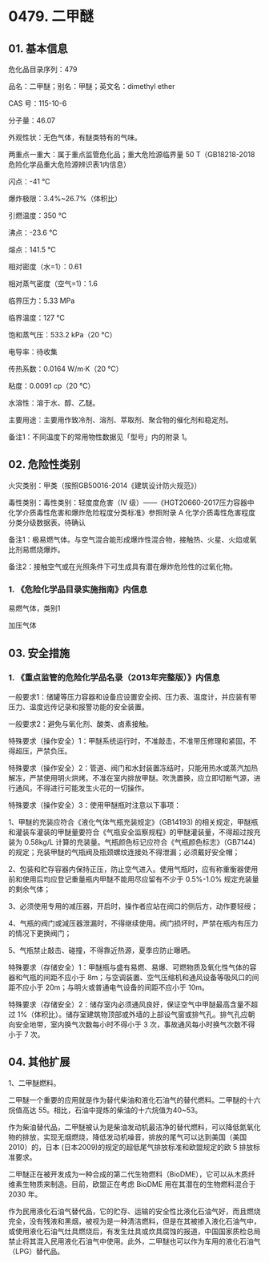 # 0479. 二甲醚

## 01. 基本信息

危化品目录序列：479

品名：二甲醚；别名：甲醚；英文名：dimethyl ether

CAS 号：115-10-6

分子量：46.07

外观性状：无色气体，有醚类特有的气味。

两重点一重大：属于重点监管危化品；重大危险源临界量 50 T（GB18218-2018危险化学品重大危险源辨识表1内信息）

闪点：-41 ℃

爆炸极限：3.4%~26.7%（体积比）

引燃温度：350 ℃

沸点：-23.6 ℃

熔点：141.5 ℃

相对密度（水=1）：0.61

相对蒸气密度（空气=1)：1.6

临界压力：5.33 MPa

临界温度：127 ℃

饱和蒸气压：533.2 kPa（20 ℃）

电导率：待收集

传热系数：0.0164 W/m·K（20 ℃）

粘度：0.0091 cp（20 ℃）

水溶性：溶于水、醇、乙醚。

主要用途：主要用作致冷剂、溶剂、萃取剂、聚合物的催化剂和稳定剂。

备注1：不同温度下的常用物性数据见「型号」内的附录 1。

## 02. 危险性类别

火灾类别：甲类（按照GB50016-2014《建筑设计防火规范》）

毒性类别：毒性类别：轻度度危害（IV 级）——《HGT20660-2017压力容器中化学介质毒性危害和爆炸危险程度分类标准》参照附录 A 化学介质毒性危害程度分类分级数据表。待确认

备注1：极易燃气体。与空气混合能形成爆炸性混合物，接触热、火星、火焰或氧比剂易燃烧爆炸。

备注2：接触空气或在光照条件下可生成具有潜在爆炸危险性的过氧化物。

### 1. 《危险化学品目录实施指南》内信息

易燃气体，类别1

加压气体

## 03. 安全措施

### 1. 《重点监管的危险化学品名录（2013年完整版）》内信息

一般要求1：储罐等压力容器和设备应设置安全阀、压力表、温度计，并应装有带压力、温度远传记录和报警功能的安全装置。

一般要求2：避免与氧化剂、酸类、卤素接触。

特殊要求（操作安全）1：甲醚系统运行时，不准敲击，不准带压修理和紧固，不得超压，严禁负压。

特殊要求（操作安全）2：管道、阀门和水封装置冻结时，只能用热水或蒸汽加热解冻，严禁使用明火烘烤。不准在室内排放甲醚。吹洗置换，应立即切断气源，进行通风，不得进行可能发生火花的一切操作。

特殊要求（操作安全）3：使用甲醚瓶时注意以下事项：

1、甲醚的充装应符合《液化气体气瓶充装规定》（GB14193) 的相关规定，甲醚瓶和灌装车灌装的甲醚量要符合《气瓶安全监察规程》的甲醚灌装量，不得超过按充装为 0.58kg/L 计算的充装量。气瓶颜色标记应符合《气瓶颜色标志》（GB7144) 的规定；充装甲醚的气瓶阀及瓶颈螺纹连接处不得泄漏；必须戴好安全帽；

2、包装和贮存容器内保持正压，防止空气进入。使用气瓶时，应有称重衡器使用前和使用后均应登记重量瓶内甲醚不能用尽应留有不少于  0.5%-1.0% 规定充装量的剩余气体；

3、必须使用专用的减压器，开启时，操作者应站在阀口的侧后方，动作要轻绶；

4、气瓶的阀门或減压器泄漏时，不得继续使用。阀门损坏时，严禁在瓶内有压力的情况下更换阀门；

5、气瓶禁止敲击、碰撞，不得靠近热源，夏季应防止曝晒。

特殊要求（存储安全）1：甲醚瓶与盛有易燃、易爆、可燃物质及氧化性气体的容器和气瓶的间距不应小于 8m；与空调装置、空气压缩机和通风设备等吸风口的间距不应小于 20m；与明火或普通电气设备的间距不应小于 10m。

特殊要求（存储安全）2：储存室内必须通风良好，保证空气中甲醚最高含量不超过 1%（体积比）。储存室建筑物顶部或外墙的上部设气窗或排气孔。排气孔应朝向安全地带，室内换气次数每小时不得小于 3 次，事故通风每小时换气次数不得小于 7 次。

## 04. 其他扩展

1、二甲醚燃料。

二甲醚一个重要的应用就是作为替代柴油和液化石油气的替代燃料。二甲醚的十六烷值高达 55。相比，石油中提炼的柴油的十六烷值为40~53。

作为柴油替代品，二甲醚被认为是柴油发动机最洁净的替代燃料，可以降低氮氧化物的排放，实现无烟燃烧，降低发动机噪音，排放的尾气可以达到美国（美国2010）的，日本 (日本2009)的规定的超低尾气排放标准和欧盟规定的欧 5 排放标准要求。

二甲醚正在被开发成为一种合成的第二代生物燃料（BioDME），它可以从木质纤维素生物质来制造。目前，欧盟正在考虑 BioDME 用在其潜在的生物燃料混合于 2030 年。

作为民用液化石油气替代品，它的贮存、运输的安全性比液化石油气好，而且燃烧完全，没有残液和黑烟，被视为是一种清洁燃料，但是在其被掺入液化石油气中，或使用液化石油气灶具燃烧后，有发生灶具或炊具腐蚀的报道，中国国家质检总局禁止将其混入民用液化石油气中使用。此外，二甲醚也可以作为车用的液化石油气（LPG）替代品。

